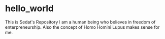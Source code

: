 # hello_world
This is Sedat's Repository
I am a human being who believes in freedom of enterpreneurship. 
Also the concept of Homo Homini Lupus makes sense for me. 
